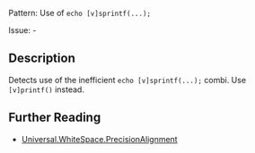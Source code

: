 Pattern: Use of `echo [v]sprintf(...);`

Issue: -

## Description

Detects use of the inefficient `echo [v]sprintf(...);` combi. Use `[v]printf()` instead.

## Further Reading

* [Universal.WhiteSpace.PrecisionAlignment](https://github.com/PHPCSStandards/PHPCSExtra?tab=readme-ov-file#universalcodeanalysisnoechosprintf-wrench-books)